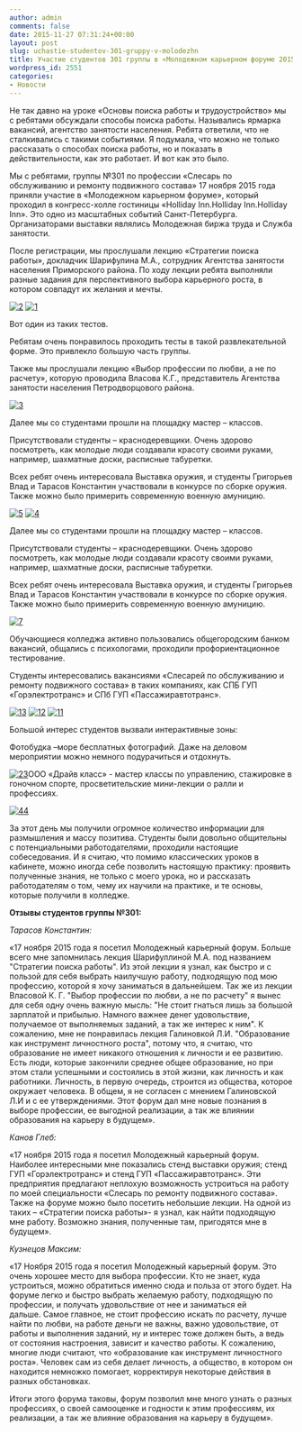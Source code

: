 ```yaml
---
author: admin
comments: false
date: 2015-11-27 07:31:24+00:00
layout: post
slug: uchastie-studentov-301-gruppy-v-molodezhn
title: Участие студентов 301 группы в «Молодежном карьерном форуме 2015»
wordpress_id: 2551
categories:
- Новости
---
```


Не так давно на уроке «Основы поиска работы и трудоустройство» мы с ребятами обсуждали способы поиска работы. Назывались ярмарка вакансий, агентство занятости населения. Ребята ответили, что не сталкивались с такими событиями. Я подумала, что можно не только рассказать о способах поиска работы, но и показать в действительности, как это работает. И вот как это было.

Мы с ребятами, группы №301 по профессии «Слесарь по обслуживанию и ремонту подвижного состава» 17 ноября 2015 года приняли участие в «Молодежном карьерном форуме», который проходил в конгресс-холле гостиницы «Holliday Inn.Holliday Inn.Holliday Inn». Это одно из масштабных событий Санкт-Петербурга. Организаторами выставки являлись Молодежная биржа труда и Служба занятости.

После регистрации, мы прослушали лекцию «Стратегии поиска работы», докладчик Шарифулина М.А., сотрудник Агентства занятости населения Приморского района. По ходу лекции ребята выполняли разные задания для перспективного выбора карьерного роста, в котором совпадут их желания и мечты.



[![2](http://www.cm-spb.ru/cms/wp-content/uploads/2015/11/2.jpg)](http://www.cm-spb.ru/cms/wp-content/uploads/2015/11/2.jpg) [![1](http://www.cm-spb.ru/cms/wp-content/uploads/2015/11/1.jpg)](http://www.cm-spb.ru/cms/wp-content/uploads/2015/11/1.jpg)



Вот один из таких тестов.

Ребятам очень понравилось проходить тесты в такой развлекательной форме. Это привлекло большую часть группы.

Также мы прослушали лекцию «Выбор профессии по любви, а не по расчету», которую проводила Власова К.Г., представитель Агентства занятости населения Петродворцового района.

[![3](http://www.cm-spb.ru/cms/wp-content/uploads/2015/11/3.jpg)](http://www.cm-spb.ru/cms/wp-content/uploads/2015/11/3.jpg)

Далее мы со студентами прошли на площадку мастер – классов.

Присутствовали студенты – краснодеревщики. Очень здорово посмотреть, как молодые люди создавали красоту своими руками, например, шахматные доски, расписные табуретки.

Всех ребят очень интересовала Выставка оружия, и студенты Григорьев Влад и Тарасов Константин участвовали в конкурсе по сборке оружия. Также можно было примерить современную военную амуницию.

[![5](http://www.cm-spb.ru/cms/wp-content/uploads/2015/11/5.jpg)](http://www.cm-spb.ru/cms/wp-content/uploads/2015/11/5.jpg) [![4](http://www.cm-spb.ru/cms/wp-content/uploads/2015/11/4.jpg)](http://www.cm-spb.ru/cms/wp-content/uploads/2015/11/4.jpg)

























Далее мы со студентами прошли на площадку мастер – классов.

Присутствовали студенты – краснодеревщики. Очень здорово посмотреть, как молодые люди создавали красоту своими руками, например, шахматные доски, расписные табуретки.

Всех ребят очень интересовала Выставка оружия, и студенты Григорьев Влад и Тарасов Константин участвовали в конкурсе по сборке оружия. Также можно было примерить современную военную амуницию.

[![7](http://www.cm-spb.ru/cms/wp-content/uploads/2015/11/7.jpg)](http://www.cm-spb.ru/cms/wp-content/uploads/2015/11/7.jpg)

Обучающиеся колледжа активно пользовались общегородским банком вакансий, общались с психологами, проходили профориентационное тестирование.

Студенты интересовались вакансиями «Слесарей по обслуживанию и ремонту подвижного состава» в таких компаниях, как СПБ ГУП «Горэлектротранс» и СПб ГУП «Пассажиравтотранс».

[![13](http://www.cm-spb.ru/cms/wp-content/uploads/2015/11/13.jpg)](http://www.cm-spb.ru/cms/wp-content/uploads/2015/11/13.jpg) [![12](http://www.cm-spb.ru/cms/wp-content/uploads/2015/11/12.jpg)](http://www.cm-spb.ru/cms/wp-content/uploads/2015/11/12.jpg) [![11](http://www.cm-spb.ru/cms/wp-content/uploads/2015/11/11.jpg)](http://www.cm-spb.ru/cms/wp-content/uploads/2015/11/11.jpg)

Большой интерес студентов вызвали интерактивные зоны:

Фотобудка –море бесплатных фотографий. Даже на деловом мероприятии можно немного подурачиться и отдохнуть.

[![23](http://www.cm-spb.ru/cms/wp-content/uploads/2015/11/23.jpg)](http://www.cm-spb.ru/cms/wp-content/uploads/2015/11/23.jpg)ООО «Драйв класс» - мастер классы по управлению, стажировке в гоночном спорте, просветительские мини-лекции о ралли и профессиях.

[![44](http://www.cm-spb.ru/cms/wp-content/uploads/2015/11/44.jpg)](http://www.cm-spb.ru/cms/wp-content/uploads/2015/11/44.jpg)



За этот день мы получили огромное количество информации для размышления и массу позитива. Студенты были довольно общительны с потенциальными работодателями, проходили настоящие собеседования. И я считаю, что помимо классических уроков в кабинете, можно иногда себе позволить настоящую практику: проявить полученные знания, не только с моего урока, но и рассказать работодателям о том, чему их научили на практике, и те основы, которые получили в колледже.

**Отзывы студентов группы №301:**

_Тарасов Константин:_

«17 ноября 2015 года я посетил Молодежный карьерный форум. Больше всего мне запомнилась лекция Шарифуллиной М.А. под названием "Стратегии поиска работы". Из этой лекции я узнал, как быстро и с пользой для себя выбрать наилучшую работу, подходящую под мою профессию, которой я хочу заниматься в дальнейшем.
Так же из лекции Власовой К. Г. "Выбор профессии по любви, а не по расчету" я вынес для себя одну очень важную мысль: "Не стоит гнаться лишь за большой зарплатой и прибылью. Намного важнее денег удовольствие, получаемое от выполняемых заданий, а так же интерес к ним".
К сожалению, мне не понравилась лекция Галиновкой Л.И. "Образование как инструмент личностного роста", потому что, я считаю, что образование не имеет никакого отношения к личности и ее развитию. Есть люди, которые закончили среднее общее образование, но при этом стали успешными и состоялись в этой жизни, как личность и как работники. Личность, в первую очередь, строится из общества, которое окружает человека. В общем, я не согласен с мнением Галиновской Л.И и с ее утверждениями.
Этот форум дал мне новые познания в выборе профессии, ее выгодной реализации, а так же влиянии образования на карьеру в будущем».

_Канов Глеб:_

«17 ноября 2015 года я посетил Молодежный карьерный форум.
Наиболее интересными мне показались стенд выставки оружия; стенд ГУП «Горэлектротранс» и стенд ГУП «Пассажиравтотранс». Эти предприятия предлагают неплохую возможность устроиться на работу по моей специальности «Слесарь по ремонту подвижного состава».
Также на форуме можно было посетить небольшие лекции. На одной из таких – «Стратегии поиска работы»- я узнал, как найти подходящую мне работу. Возможно знания, полученные там, пригодятся мне в будущем».

_Кузнецов Максим:_

«17 Ноября 2015 года я посетил Молодежный карьерный форум. Это очень хорошее место для выбора профессии. Кто не знает, куда устроиться, можно обратиться именно сюда и польза от этого будет. На форуме легко и быстро выбрать желаемую работу, подходящую по профессии, и получать удовольствие от нее и заниматься ей дальше. Самое главное, не стоит профессию искать по расчету, лучше найти по любви, на работе деньги не важны, важно удовольствие, от работы и выполнения заданий, ну и интерес тоже должен быть, а ведь от состояния настроения, зависит и качество работы. К сожалению, многие люди считают, что «образование как инструмент личностного роста». Человек сам из себя делает личность, а общество, в котором он находится немножко помогает, корректируя некоторые действия в разных обстановках.


Итоги этого форума таковы, форум позволил мне много узнать о разных профессиях, о своей самооценке и годности к этим профессиям, их реализации, а так же влияние образования на карьеру в будущем».




